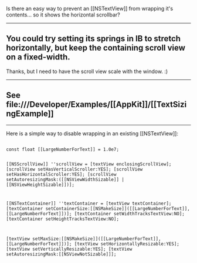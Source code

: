 

Is there an easy way to prevent an [[NSTextView]] from wrapping it's contents... so it shows the horizontal scrollbar?

----
You could try setting its springs in IB to stretch horizontally, but keep the containing scroll view on a fixed-width.
----

Thanks, but I need to have the scroll view scale with the window. :)

----
See file:///Developer/Examples/[[AppKit]]/[[TextSizingExample]]
----

----

Here is a simple way to disable wrapping in an existing [[NSTextView]]:

<code>
const float [[LargeNumberForText]] = 1.0e7;

[[NSScrollView]] ''scrollView = [textView enclosingScrollView];
[scrollView setHasVerticalScroller:YES];
[scrollView setHasHorizontalScroller:YES];
[scrollView setAutoresizingMask:([[NSViewWidthSizable]] | [[NSViewHeightSizable]])];

[[NSTextContainer]] ''textContainer = [textView textContainer];
[textContainer setContainerSize:[[NSMakeSize]]([[LargeNumberForText]], [[LargeNumberForText]])];
[textContainer setWidthTracksTextView:NO];
[textContainer setHeightTracksTextView:NO];

[textView setMaxSize:[[NSMakeSize]]([[LargeNumberForText]], [[LargeNumberForText]])];
[textView setHorizontallyResizable:YES];
[textView setVerticallyResizable:YES];
[textView setAutoresizingMask:[[NSViewNotSizable]]];
</code>